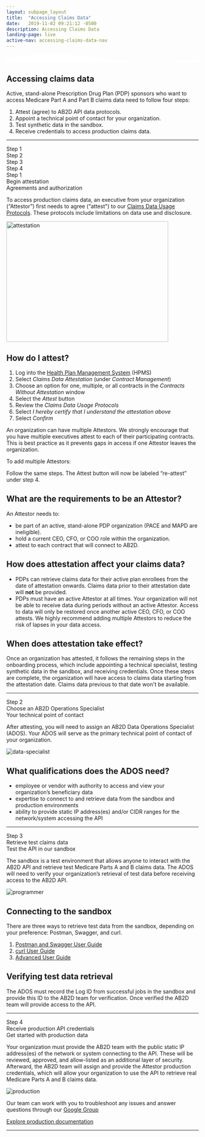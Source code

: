 ```yaml
---
layout: subpage_layout
title:  "Accessing Claims Data"
date:   2019-11-02 09:21:12 -0500 
description: Accessing Claims Data
landing-page: live
active-nav: accessing-claims-data-nav
---
```


<script type="text/javascript">
    let scrollLock = false;
    
    const stepMappings = {
        'step-1-icon': 'step-1-content',
        'step-2-icon': 'step-2-content',
        'step-3-icon': 'step-3-content',
        'step-4-icon': 'step-4-content'
    };
    $(document).ready(function() {
        const offset = 100;
    
        $('.step-accessing-claims').on('click', function(event) {
            scrollLock = true;
            highlightNav($(this), true);
        });
        
        $(window).scroll(function() {
            if(scrollLock) {
                return;
            }
                
            if($(this).scrollTop() < $('#step-2-content').offset().top - offset) {
                highlightNav($('#step-1-icon'), false);
            } else if($(this).scrollTop() >= $('#step-2-content').offset().top - offset && $(this).scrollTop() < $('#step-3-content').offset().top - offset) {
                highlightNav($('#step-2-icon'), false);
            } else if($(this).scrollTop() >= $('#step-3-content').offset().top - offset && $(this).scrollTop() < $('#step-4-content').offset().top - offset) {
                highlightNav($('#step-3-icon'), false);
            } else if($(this).scrollTop() >= $('#step-4-content').offset().top - offset) {
                highlightNav($('#step-4-icon'), false);
            }
        });
        
        function highlightNav(id, doScroll) {
            const stepId = id.attr('id');
            const idToShow = stepMappings[stepId];
            
            $('.step-accessing-claims').each(function() {
                $(this).removeClass('step-accessing-claims-active').addClass('step-accessing-claims-nonactive');
                $(this).find('.step-claims-dash').hide();
            });
            
            id.removeClass('step-accessing-claims-nonactive').addClass('step-accessing-claims-active');
            id.find('.step-claims-dash').show();
            
            if(doScroll) {
                $('html, body').animate({
                    scrollTop: $('#' + idToShow).offset().top - offset + 2
                }, 1000, function() {
                  scrollLock = false;
                });
            }
        }
        
        $('.card-header').on('click', function(event) {
            $(this).parent().find('.card-expand').toggleClass('icon-flipped');
        });
        
        if (isIE()) {
            const elements = $('.step-claims-menu');
            Stickyfill.add(elements);
        }
    });
</script>

<section class="bg-white page-section py-5" role="main">
    <svg 
        preserveAspectRatio="xMidYMin slice" 
        class="shape-divider" 
        version="1.1" 
        xmlns="http://www.w3.org/2000/svg" 
        xmlns:xlink="http://www.w3.org/1999/xlink" 
        x="0px" 
        y="0px"
        viewBox="0 0 1034.2 43.8" 
        style="enable-background:new 0 0 1034.2 43.8;" 
        xml:space="preserve" 
        alt="divider"
    >
        <path fill="#ffffff" d="M0,21.3c0,0,209.3-48,517.1,0s517.1,0,517.1,0v22.5H0V21.3z"/>
    </svg>
    <div class="container">
        <div class="row">
            <div class="col">
                <h1>
                    Accessing claims data
                </h1>
                <p>
                    Active, stand-alone Prescription Drug Plan (PDP) sponsors who want to access Medicare Part A and Part B claims data need to follow four steps:
                </p>
                <ol class="ds-c-list">
                    <li>Attest (agree) to AB2D API data protocols.</li>
                    <li>Appoint a technical point of contact for your organization.</li>
                    <li>Test synthetic data in the sandbox.</li>
                    <li>Receive credentials to access production claims data.</li>
                </ol>
                <hr/>
            </div>
        </div>
        <div class="row">
            <div class="col-lg-6 step-claims-menu-col" style="max-width: 250px;">
                <div class="step-claims-menu">
                    <div id="step-1-icon" class="step-accessing-claims step-accessing-claims-active">
                        Step 1 <span class="step-claims-dash"></span>
                    </div> 
                    <div id="step-2-icon" class="step-accessing-claims step-accessing-claims-nonactive">
                        Step 2 <span class="step-claims-dash" style="display: none;"></span>
                    </div>
                    <div id="step-3-icon" class="step-accessing-claims step-accessing-claims-nonactive">
                        Step 3 <span class="step-claims-dash" style="display: none;"></span>
                    </div>
                    <div id="step-4-icon" class="step-accessing-claims step-accessing-claims-nonactive">
                        Step 4 <span class="step-claims-dash" style="display: none;"></span>
                    </div>
                </div>
            </div>
            <div class="col">
                <div id="step-1-content" class="step-content">
                    <div class="step-header">Step 1</div>
                    <div class="step-title">Begin attestation</div>
                    <div class="line-copy"></div>
                    <div class="header-title">Agreements and authorization</div>
                    <div class="row mb-5">
                        <div class="col-lg-6">
                            <p>
                                To access production claims data, an executive from your organization (“Attestor”) first needs to agree (“attest") to our 
                                <a href="https://www.federalregister.gov/documents/2019/04/16/2019-06822/medicare-and-medicaid-programs-policy-and-technical-changes-to-the-medicare-advantage-medicare#page-15745" target="_blank">Claims Data Usage Protocols</a>. These protocols include limitations on data use and disclosure.
                            </p>
                        </div>
                        <div class="col-lg-6 mb-5">
                            <img src="assets/img/attestation.svg" width="424" height="315" alt="attestation" />
                        </div>
                        <div class="col-lg-12">
                            <h2>How do I attest?</h2>
                            <ol class="ds-c-list">
                                <li>
                                    Log into the 
                                    <a href='https://hpms.cms.gov/app/ng/home/' target="_blank">Health Plan Management System</a> (HPMS)
                                </li>
                                <li>
                                    Select <i class="ds-u-font-style--italic">Claims Data Attestation</i> (under <i class=".ds-u-font-style--italic">Contract Management</i>)
                                </li>
                                <li>
                                    Choose an option for one, multiple, or all contracts in the <i class="ds-u-font-style--italic">Contracts Without Attestation</i> window
                                </li>
                                <li>
                                    Select the <i class="ds-u-font-style--italic">Attest</i> button
                                </li>
                                <li>
                                    Review the <i class="ds-u-font-style--italic">Claims Data Usage Protocols</i>
                                </li>
                                <li>
                                    Select <i class="ds-u-font-style--italic">I hereby certify that I understand the attestation above</i>
                                </li>
                                <li>
                                    Select <i class="ds-u-font-style--italic">Confirm</i>
                                </li>
                            </ol>
                            <p>
                                An organization can have multiple Attestors. We strongly encourage that you have multiple executives attest to each of their participating contracts. This is best practice as it prevents gaps in access if one Attestor leaves the organization.
                            </p>
                            <p>
                                To add multiple Attestors:
                            </p>
                            <p>
                                Follow the same steps. The Attest button will now be labeled “re-attest” under step 4. 
                            </p>
                            <h2>What are the requirements to be an Attestor?</h2>
                            <p>
                                An Attestor needs to:
                            </p>
                            <ul class="ds-c-list">
                                <li>
                                    be part of an active, stand-alone PDP organization (PACE and MAPD are ineligible).
                                </li>
                                <li>
                                    hold a current CEO, CFO, or COO role within the organization.
                                </li>
                                <li>
                                    attest to each contract that will connect to AB2D.
                                </li>
                            </ul>
                            <h2>How does attestation affect your claims data?</h2>
                            <ul class="ds-c-list">
                                <li>
                                    PDPs can retrieve claims data for their active plan enrollees from the date of attestation onwards. Claims data prior to their attestation date will <strong class="ds-u-font-weight--bold">not</strong> be provided.
                                </li>
                                <li>
                                    PDPs must have an active Attestor at all times. Your organization will not be able to receive data during periods without an active Attestor. Access to data will only be restored once another active CEO, CFO, or COO attests. We highly recommend adding multiple Attestors to reduce the risk of lapses in your data access. 
                                </li>
                            </ul>
                            <h2>When does attestation take effect?</h2>
                            <p>
                                Once an organization has attested, it follows the remaining steps in the onboarding process, which include appointing a technical specialist, testing synthetic data in the sandbox, and receiving credentials. Once these steps are complete, the organization will have access to claims data starting from the attestation date. Claims data previous to that date won't be available.
                            </p>
                            <hr/>
                        </div>
                    </div>      
                </div> <!-- End Step 1 Content -->
                <div id="step-2-content" class="step-content">
                    <div class="step-header">Step 2</div>
                    <div class="step-title">Choose an AB2D Operations Specialist</div>
                    <div class="line-copy"></div>
                    <div class="header-title">Your technical point of contact</div>
                    <div class="row mb-5">
                        <div class="col-lg-6">
                            <p>
                                After attesting, you will need to assign an AB2D Data Operations Specialist (ADOS). Your ADOS will serve as the primary technical point of contact of your organization. 
                            </p>
                        </div>
                        <div class="col-lg-6 mb-5">
                            <img src="assets/img/data-specialist.svg" alt="data-specialist" />
                        </div>
                        <div class="col-lg-12">
                            <h2>What qualifications does the ADOS need?</h2>
                            <ul class="ds-c-list">
                                <li>
                                    employee or vendor with authority to access and view your organization’s beneficiary data
                                </li>
                                <li>
                                    expertise to connect to and retrieve data from the sandbox and production environments
                                </li>
                                <li>
                                    ability to provide static IP address(es) and/or CIDR ranges for the network/system accessing the API
                                </li>
                            </ul>
                            <hr/>
                        </div>
                    </div>      
                </div> <!-- End Step 2 Content -->
                <div id="step-3-content" class="step-content">
                    <div class="step-header">Step 3</div>
                    <div class="step-title">Retrieve test claims data</div>
                    <div class="line-copy"></div>
                    <div class="header-title">Test the API in our sandbox</div>
                    <div class="row mb-5">
                        <div class="col-lg-6">
                            <p>
                                The sandbox is a test environment that allows anyone to interact with the AB2D API and retrieve test Medicare Parts A and B claims data. The ADOS will need to verify your organization’s retrieval of test data before receiving access to the AB2D API.  
                            </p>
                        </div>
                        <div class="col-lg-6 mb-5">
                            <img src="assets/img/programmer.svg" alt="programmer" />
                        </div>
                        <div class="col-lg-12">
                            <h2>Connecting to the sandbox</h2>
                            <p>
                                There are three ways to retrieve test data from the sandbox, depending on your preference: Postman, Swagger, and curl.
                            </p>
                            <ol class="ds-c-list">
                                <li>
                                    <a href="https://ab2d.cms.gov/tutorial-postman-swagger.html">Postman and Swagger User Guide</a>
                                </li>
                                <li>
                                    <a href="https://ab2d.cms.gov/tutorial-curl.html">curl User Guide</a>
                                </li>
                                <li>
                                    <a href="https://ab2d.cms.gov/advanced-user-guide.html">Advanced User Guide</a>
                                </li>
                            </ol>
                            <h2>Verifying test data retrieval</h2>
                            <p>
                                The ADOS must record the Log ID from successful jobs in the sandbox and provide this ID to the AB2D team for verification. Once verified the AB2D team will provide access to the API. 
                            </p>
                            <hr/>
                        </div>
                    </div>      
                </div> <!-- End Step 3 Content -->
                <div id="step-4-content" class="step-content">
                    <div class="step-header">Step 4</div>
                    <div class="step-title">Receive production API credentials</div>
                    <div class="line-copy"></div>
                    <div class="header-title">Get started with production data</div>
                    <div class="row mb-5">
                        <div class="col-lg-6">
                            <p>
                                Your organization must provide the AB2D team with the public static IP address(es) of the network or system connecting to the API. These will be reviewed, approved, and allow-listed as an additional layer of security. Afterward, the AB2D team will assign and provide the Attestor production credentials, which will allow your organization to use the API to retrieve real Medicare Parts A and B claims data. 
                            </p>
                        </div>
                        <div class="col-lg-6 mb-5">
                            <img src="assets/img/production.svg" alt="production" />
                        </div>
                        <div class="col-lg-12">
                            <p>
                                Our team can work with you to troubleshoot any issues and answer questions through our <a href="https://groups.google.com/u/1/g/cms-ab2d-api" target="_blank">Google Group</a>
                            </p>
                            <a href="https://github.com/CMSgov/ab2d-pdp-documentation" target="_blank">Explore production documentation</a>
                            <hr/>
                        </div>
                    </div>      
                </div> <!-- End Step 4 Content -->
            </div>
        </div>
    </div>
</section>